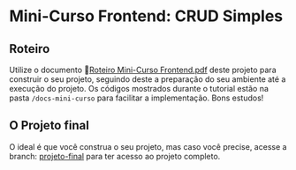 # Mini-Curso Frontend: CRUD Simples

## Roteiro
 Utilize o documento 📃[Roteiro Mini-Curso Frontend.pdf](https://github.com/EstudosCpid/mini-curso-frontend-2025/blob/main/Roteiro-Mini-Curso-Frontend-CrudSimples.pdf) deste projeto para construir o seu projeto, seguindo deste a preparação do seu ambiente até a execução do projeto. Os códigos mostrados durante o tutorial estão na pasta `/docs-mini-curso` para facilitar a implementação. Bons estudos!

## O Projeto final

O ideal é que você construa o seu projeto, mas caso você precise, acesse a branch: [projeto-final](https://github.com/EstudosCpid/mini-curso-frontend-2025/tree/projeto-final) para ter acesso ao projeto completo.
